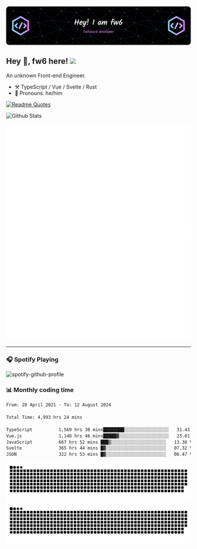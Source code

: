 ![Header](github-header-image.png)

## Hey 👋, fw6 here! <img src="https://github.githubassets.com/images/mona-whisper.gif" height="24" />


An unknown Front-end Engineer.

-   :hammer_and_pick: TypeScript / Vue / Svelte / Rust
-   :man: Pronouns: he/him


[![Readme Quotes](https://quotes-github-readme.vercel.app/api?type=horizontal&theme=algolia)](https://github.com/piyushsuthar/github-readme-quotes)



![Github Stats](https://github-readme-stats.vercel.app/api?username=fw6&bg_color=30,e96443,904e95&title_color=fff&text_color=fff)

![](https://raw.githubusercontent.com/fw6/github-stats-transparent/output/generated/overview.svg)
![](https://raw.githubusercontent.com/fw6/github-stats-transparent/output/generated/languages.svg)


---

### 🎧 Spotify Playing

<!-- ![spotify-github-profile](/img/default.svg) -->

![spotify-github-profile](https://spotify-github-profile.vercel.app/api/view.svg?uid=r6wn4hdvypv0lkzyrj0e0pjct&cover_image=true&theme=default&show_offline=true&background_color=9a10ad&interchange=true&bar_color_cover=true)



### :bar_chart: Monthly coding time 

<!--START_SECTION:waka-->

```txt
From: 28 April 2021 - To: 12 August 2024

Total Time: 4,993 hrs 24 mins

TypeScript          1,569 hrs 30 mins████████░░░░░░░░░░░░░░░░░   31.43 %
Vue.js              1,148 hrs 46 mins█████▓░░░░░░░░░░░░░░░░░░░   23.01 %
JavaScript          667 hrs 52 mins ███▒░░░░░░░░░░░░░░░░░░░░░   13.38 %
Svelte              365 hrs 44 mins █▓░░░░░░░░░░░░░░░░░░░░░░░   07.32 %
JSON                322 hrs 53 mins █▓░░░░░░░░░░░░░░░░░░░░░░░   06.47 %
```

<!--END_SECTION:waka-->




![github contribution grid snake animation](https://raw.githubusercontent.com/platane/platane/output/github-contribution-grid-snake-dark.svg#gh-dark-mode-only)![github contribution grid snake animation](https://raw.githubusercontent.com/platane/platane/output/github-contribution-grid-snake.svg#gh-light-mode-only)
